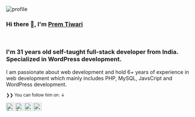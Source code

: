 <img src="https://www.premtiwari.in/wp-content/uploads/2021/01/135547846_3812252805486479_1396225501944465313_o.jpg__nc_cat103ccb2_nc_sid8bfeb9_nc_ohc24HREXOLJaIAX-i2OE4_nc_htscontent.fblr8-1.jpg" alt="profile" />

### Hi there 👋, I'm [Prem Tiwari](https://www.freewebmentor.com)

<br />

### I'm 31 years old self-taught full-stack developer from India. Specialized in WordPress development.

I am passionate about web development and hold 6+ years of experience in web development which mainly includes PHP, MySQL, JavsCript and WordPress development. 

<small>❯❯ You can follow him on: ↓</strong>

<a href="https://facebook.com/thepremtiwari">
  <img align="left" title="Follow me Facebook" alt="Prem Tiwari| Facebook" width="22px" src="https://cdn.jsdelivr.net/npm/simple-icons@v3/icons/facebook.svg" />
</a>

<a href="https://twitter.com/thepremtiwari">
  <img align="left" title="Follow me Twitter" alt="Prem Tiwari| Twitter" width="22px" src="https://cdn.jsdelivr.net/npm/simple-icons@v3/icons/twitter.svg" />
</a>

<a href="https://www.linkedin.com/in/thepremtiwari/">
  <img align="left" title="Connect with me on Linkedin" alt="Linkedin" width="22px" src="https://cdn.jsdelivr.net/npm/simple-icons@v3/icons/linkedin.svg" />
</a>

<a href="https://www.instagram.com/thepremtiwari/">
  <img align="left" title="Follow me Instagram" alt="Instagram" width="22px" src="https://cdn.jsdelivr.net/npm/simple-icons@v3/icons/instagram.svg" />
</a>
